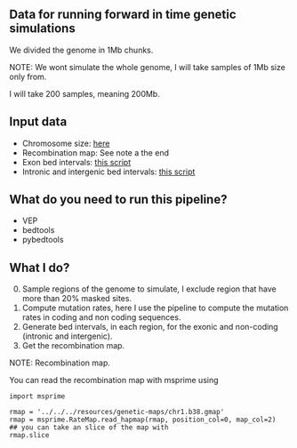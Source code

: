 ## Data for running forward in time genetic simulations

We divided the genome in 1Mb chunks.

NOTE: We wont simulate the whole genome, I will take samples of 1Mb size
only from.

I will take 200 samples, meaning 200Mb.

## Input data

- Chromosome size: [here](../220113-ConstructBoostrapedDatasets/data/human-autosomes.genome)
- Recombination map: See note a the end
- Exon bed intervals: [this script](../211231-mL-coding/data/regions/exones.bed)
- Intronic and intergenic bed intervals: [this script](../211128-compute-mL/00-get-intronic-intergenic-regions.R)



## What do you need to run this pipeline?

- VEP
- bedtools
- pybedtools

## What I do?

0. Sample regions of the genome to simulate, I exclude region that have more than 20% masked sites.
1. Compute mutation rates, here I use the pipeline to compute the mutation rates in coding and 
non coding sequences.
2. Generate bed intervals, in each region, for the exonic and non-coding (intronic and intergenic).
3. Get the recombination map.


NOTE: Recombination map.

You can read the recombination map with msprime using

```pytoh
import msprime

rmap = '../../../resources/genetic-maps/chr1.b38.gmap'
rmap = msprime.RateMap.read_hapmap(rmap, position_col=0, map_col=2)
## you can take an slice of the map with 
rmap.slice
```
